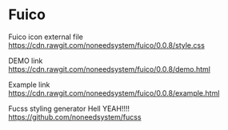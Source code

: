 # Fuico

Fuico icon external file  
https://cdn.rawgit.com/noneedsystem/fuico/0.0.8/style.css  

DEMO link  
https://cdn.rawgit.com/noneedsystem/fuico/0.0.8/demo.html  

Example link  
https://cdn.rawgit.com/noneedsystem/fuico/0.0.8/example.html  

Fucss styling generator Hell YEAH!!!!  
https://github.com/noneedsystem/fucss